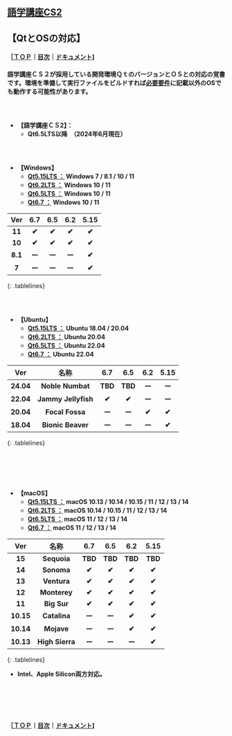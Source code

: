 ## [語学講座CS2](https://csreviser.github.io/CaptureStream2/)  
## 【QtとOSの対応】     
#### ［[ＴＯＰ](./)**｜**[目次](./#目次)**｜**[ドキュメント](./#ドキュメント-1)]
#### 語学講座ＣＳ２が採用している開発環境ＱｔのバージョンとＯＳとの対応の覚書です。環境を準備して実行ファイルをビルドすれば[必要要件](./requirements)に記載以外のOSでも動作する可能性があります。
####                  　　　　　　　　


* **【語学講座ＣＳ2】：**     
    * **Qt6.5LTS以降　（2024年6月現在）**
####                  　　　　　　　　


* **【Windows】**
    * **[Qt5.15LTS ：](https://doc.qt.io/qt-5/windows.html) Windows 7 / 8.1 / 10 / 11** 
    * **[Qt6.2LTS ：](https://doc.qt.io/qt-6.2/windows.html) Windows 10 / 11**
    * **[Qt6.5LTS ：](https://doc.qt.io/qt-6.5/windows.html) Windows 10 / 11**
    * **[Qt6.7 ：](https://doc.qt.io/qt-6.7/windows.html) Windows 10 / 11**

<style>
.tablelines table, .tablelines td, .tablelines th {
        border: 1px solid black;
        }
</style>

|Ver|6.7|6.5|6.2|5.15|
|:-------------:|:-------------:|:-------------:|:-------------:|:-------------:|
| **11**|**✔︎**|**✔︎**|**✔︎**|**✔︎**|
| **10**|**✔︎**|**✔︎**|**✔︎**|**✔︎**|
| **8.1**|**ー**|**ー**|**ー**|**✔︎**|
| **7**|**ー**|**ー**|**ー**|**✔︎**|
{: .tablelines}



####                  　　　　　　　　

* **【Ubuntu】**
    * **[Qt5.15LTS ：](https://doc.qt.io/qt-5/linux.html) Ubuntu 18.04 / 20.04**
    * **[Qt6.2LTS ：](https://doc.qt.io/qt-6.2/linux.html) Ubuntu 20.04**
    * **[Qt6.5LTS ：](https://doc.qt.io/qt-6.5/linux.html) Ubuntu 22.04**
    * **[Qt6.7 ：](https://doc.qt.io/qt-6.7/linux.html) Ubuntu 22.04**

<style>
.tablelines table, .tablelines td, .tablelines th {
        border: 1px solid black;
        }
</style>

|Ver|名称|6.7|6.5|6.2|5.15|
|:-------------:|:-------------:|:-------------:|:-------------:|:-------------:|:-------------:|
| **24.04**|**Noble Numbat**|**TBD**|**TBD**|**ー**|**ー**|
| **22.04**|**Jammy Jellyfish**|**✔︎**|**✔︎**|**ー**|**ー**|
| **20.04**|**Focal Fossa**|**ー**|**ー**|**✔︎**|**✔︎**|
| **18.04**|**Bionic Beaver**|**ー**|**ー**|**ー**|**✔︎**|
{: .tablelines}


####                  　　　　　　　　
####                  　　　　　　　　

        
* **【macOS】**
    * **[Qt5.15LTS ：](https://doc.qt.io/qt-5/macos.html) macOS 10.13 / 10.14 / 10.15 / 11 / 12 / 13 / 14**
    * **[Qt6.2LTS ：](https://doc.qt.io/qt-6.2/macos.html) macOS 10.14 / 10.15 / 11 / 12 / 13 / 14**
    * **[Qt6.5LTS ：](https://doc.qt.io/qt-6.5/macos.html) macOS 11 / 12 / 13 / 14**
    * **[Qt6.7 ：](https://doc.qt.io/qt-6.7/macos.html) macOS 11 / 12 / 13 / 14**

<style>
.tablelines table, .tablelines td, .tablelines th {
        border: 1px solid black;
        }
</style>

|Ver|名称|6.7|6.5|6.2|5.15|
|:-------------:|:-------------:|:-------------:|:-------------:|:-------------:|:-------------:|
| **15**|**Sequoia**|**TBD**|**TBD**|**TBD**|**TBD**|
| **14**|**Sonoma**|**✔︎**|**✔︎**|**✔︎**|**✔︎**|
| **13**|**Ventura**|**✔︎**|**✔︎**|**✔︎**|**✔︎**|
| **12**|**Monterey**|**✔︎**|**✔︎**|**✔︎**|**✔︎**|
| **11**|**Big Sur**|**✔︎**|**✔︎**|**✔︎**|**✔︎**|
| **10.15**|**Catalina**|**ー**|**ー**|**✔︎**|**✔︎**|
| **10.14**|**Mojave**|**ー**|**ー**|**✔︎**|**✔︎**|
| **10.13**|**High Sierra**|**ー**|**ー**|**ー**|**✔︎**|
{: .tablelines}

* **Intel、Apple Silicon両方対応。**

####                  　　　　　　　　
####                  　　　　　　　　







#### ［[ＴＯＰ](./)**｜**[目次](./#目次)**｜**[ドキュメント](./#ドキュメント-1)]



 <link rel="shortcut icon" type="image/x-icon" href="https://avatars.githubusercontent.com/u/46049273?v=4">
 <link rel="shortcut icon" type="image/x-icon" href="https://raw.githubusercontent.com/CSReviser/CaptureStream2/master/icon.ico">
 <meta name="twitter:image:src" content="https://avatars.githubusercontent.com/u/46049273?v=4">
